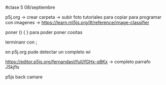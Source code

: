 #clase 5   08/septiembre

p5j.org  -> crear carpeta -> subir foto
tutoriales para copiar para programar con imagenes  ->   https://learn.ml5js.org/#/reference/image-classifier 

poner () {
}
para poder poner cositas

terminanr con ;

 en p5j.org  pude detectar un completo wi
 
 https://editor.p5js.org/fernandavl/full/fGHx-q8Kx  -> completo parrafo JSkjfls

 p5js back camare
